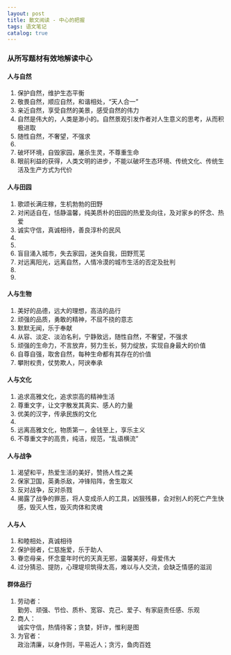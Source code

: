 ```yaml
---
layout: post
title: 散文阅读 - 中心的把握
tags: 语文笔记
catalog: true
---
```

### 从所写题材有效地解读中心

#### 人与自然

1. 保护自然，维护生态平衡
2. 敬畏自然，顺应自然，和谐相处，“天人合一”
3. 亲近自然，享受自然的美景，感受自然的伟力
4. 自然是伟大的，人类是渺小的。自然景观引发作者对人生意义的思考，从而积极进取
5. 随性自然，不奢望，不强求
6. 
7. 破坏环境，自毁家园，屠杀生灵，不尊重生命
8. 眼前利益的获得，人类文明的进步，不能以破坏生态环境、传统文化、传统生活及生产方式为代价

#### 人与田园

1. 歌颂长满庄稼，生机勃勃的田野
2. 对闲适自在，恬静温馨，纯美质朴的田园的热爱及向往，及对家乡的怀念、热爱
3. 诚实守信，真诚相待，善良淳朴的民风
4. 
5. 
6. 盲目涌入城市，失去家园，迷失自我，田野荒芜
7. 对远离阳光，远离自然，人情冷漠的城市生活的否定及批判
8. 
9. 

#### 人与生物

1. 美好的品德，远大的理想，高洁的品行
2. 顽强的品质，勇敢的精神，不屈不挠的意志
3. 默默无闻，乐于奉献
4. 从容、淡定、淡泊名利，宁静致远，随性自然，不奢望，不强求
5. 顽强的生命力，不言放弃，努力生长，努力绽放，实现自身最大的价值
6. 自尊自强，取舍自然，每种生命都有其存在的价值
7. 攀附权贵，仗势欺人，阿谀奉承

#### 人与文化

1. 追求高雅文化，追求崇高的精神生活
2. 尊重文字，让文字散发其真实、感人的力量
3. 优美的汉字，传承民族的文化
4. 
5. 远离高雅文化，物质第一，金钱至上，享乐主义
6. 不尊重文字的高贵，纯洁，规范，“乱语横流”

#### 人与战争

1. 渴望和平，热爱生活的美好，赞扬人性之美
2. 保家卫国，英勇杀敌，冲锋陷阵，舍生取义
3. 反对战争，反对杀戮
4. 揭露了战争的罪恶，将人变成杀人的工具，凶狠残暴，会对别人的死亡产生快感，毁灭人性，毁灭肉体和灵魂

#### 人与人

1. 和睦相处，真诚相待
2. 保护弱者，仁慈施爱，乐于助人
3. 眷恋母亲，怀念童年时代的天真无邪，温馨美好，母爱伟大
4. 过分猜忌、提防，心理堤坝筑得太高，难以与人交流，会缺乏情感的滋润

#### 群体品行

1. 劳动者：<br>勤劳、顽强、节俭、质朴、宽容、克己、爱子、有家庭责任感、乐观
2. 商人：<br>诚实守信，热情待客；贪婪，奸诈，惟利是图
3. 为官者：<br>政治清廉，以身作则，平易近人；贪污，鱼肉百姓
